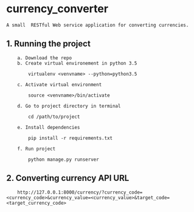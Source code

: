 
# currency_converter
	A small ​ RESTful Web service application​ for converting currencies.

## 1. Running the project
		a. Download the repo
		b. Create virtual environement in python 3.5
			
			virtualenv <venvname> --python=python3.5

		c. Activate virtual environment
	
			source <venvname>/bin/activate

		d. Go to project directory in terminal

			cd /path/to/project

		e. Install dependencies

			pip install -r requirements.txt

		f. Run project
			
			python manage.py runserver

## 2. Converting currency API URL

		http://127.0.0.1:8000/currency/?currency_code=<currency_code>&currency_value=<currency_value>&target_code=<target_currency_code>
